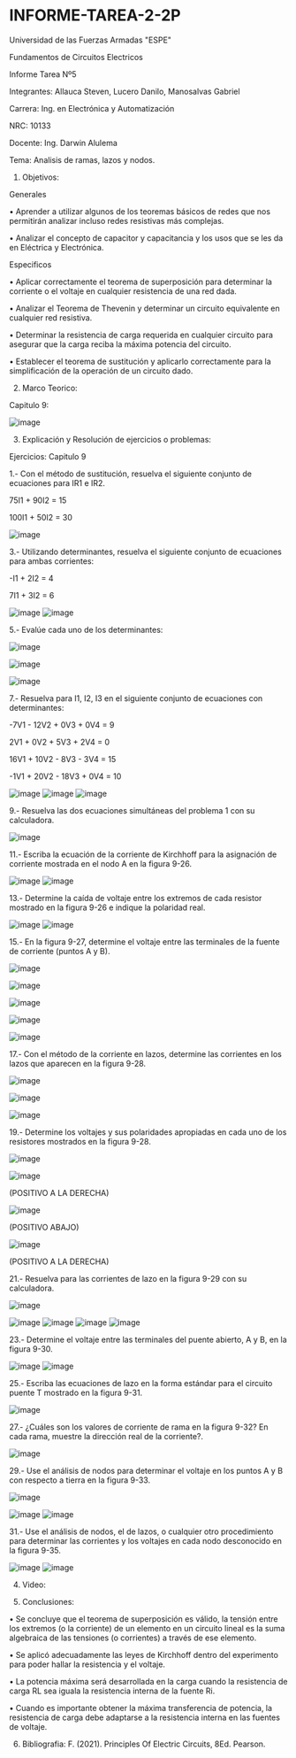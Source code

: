 # INFORME-TAREA-2-2P

Universidad de las Fuerzas Armadas "ESPE"

Fundamentos de Circuitos Electricos

Informe Tarea Nº5

Integrantes: Allauca Steven, Lucero Danilo, Manosalvas Gabriel

Carrera: Ing. en Electrónica y Automatización

NRC: 10133

Docente: Ing. Darwin Alulema

Tema: Analisis de ramas, lazos y nodos.

1. Objetivos:

Generales

• Aprender a utilizar algunos de los teoremas básicos de redes que nos permitirán analizar incluso redes resistivas más complejas.

• Analizar el concepto de capacitor y capacitancia y los usos que se les da en Eléctrica y Electrónica.

Especificos

• Aplicar correctamente el teorema de superposición para determinar la corriente o el voltaje en cualquier resistencia de una red dada.

• Analizar el Teorema de Thevenin y determinar un circuito equivalente en cualquier red resistiva.

• Determinar la resistencia de carga requerida en cualquier circuito para asegurar que la carga reciba la máxima potencia del circuito.

• Establecer el teorema de sustitución y aplicarlo correctamente para la simplificación de la operación de un circuito dado.

2. Marco Teorico:

Capitulo 9:

![image](https://user-images.githubusercontent.com/93210648/148930596-160cade7-59cd-4b3f-a8b1-f494d89114c3.png)

3. Explicación y Resolución de ejercicios o problemas:

Ejercicios: Capitulo 9

1.- Con el método de sustitución, resuelva el siguiente conjunto de ecuaciones para IR1 e IR2.

75I1 + 90I2 = 15

100I1 + 50I2 = 30

![image](https://user-images.githubusercontent.com/93210648/148931774-013c8390-d275-48a1-abbe-7d577ee9d278.png)

3.- Utilizando determinantes, resuelva el siguiente conjunto de ecuaciones para ambas corrientes:

-I1 + 2I2 = 4

7I1 + 3I2 = 6

![image](https://user-images.githubusercontent.com/93210648/148931928-c8f9fcfa-29a6-48c9-b02b-e9cfcebb2dcf.png)
![image](https://user-images.githubusercontent.com/93210648/148931956-3b3e7d2d-46c0-4c2a-90ff-a4c670b4de2b.png)

5.- Evalúe cada uno de los determinantes:

![image](https://user-images.githubusercontent.com/93210648/148932317-61ca4b0e-1acf-4899-a856-812e567d04c8.png)

![image](https://user-images.githubusercontent.com/93210648/148932343-86592469-6313-46af-a830-f08090386b86.png)

![image](https://user-images.githubusercontent.com/93210648/148932368-bed8ef3a-10af-4c3d-915b-4cd607c99967.png)

7.- Resuelva para I1, I2, I3 en el siguiente conjunto de ecuaciones con determinantes:

-7V1 - 12V2 + 0V3 + 0V4 = 9

2V1 + 0V2 + 5V3 + 2V4 = 0

16V1 + 10V2 - 8V3 - 3V4 = 15

-1V1 + 20V2 - 18V3 + 0V4 = 10

![image](https://user-images.githubusercontent.com/93210648/148932484-28615914-87ba-466d-9048-4d961289b64e.png)
![image](https://user-images.githubusercontent.com/93210648/148932513-f1f9545a-cf62-415b-8110-5865a027d4a4.png)
![image](https://user-images.githubusercontent.com/93210648/148932542-f82f3cae-2c57-48da-bdd5-08c0a70fe605.png)

9.- Resuelva las dos ecuaciones simultáneas del problema 1 con su calculadora.

![image](https://user-images.githubusercontent.com/93210648/148932698-2f0f03ca-1caa-4e26-b5f3-08e7ef713e2e.png)

11.- Escriba la ecuación de la corriente de Kirchhoff para la asignación de corriente mostrada en el nodo A en la figura 9-26.

![image](https://user-images.githubusercontent.com/93210648/148932787-222fbb1f-77d2-4282-91a5-b815d748ee9a.png)
![image](https://user-images.githubusercontent.com/93210648/148932822-f4681f93-2375-463a-bb77-9568f74e6831.png)

13.- Determine la caída de voltaje entre los extremos de cada resistor mostrado en la figura 9-26 e indique la polaridad real.

![image](https://user-images.githubusercontent.com/93210648/148933192-1905841f-bbb9-490b-b018-4ca7d08cc2d9.png)
![image](https://user-images.githubusercontent.com/93210648/148933216-bc80b4e4-0d80-4996-840b-4465d4513249.png)

15.- En la figura 9-27, determine el voltaje entre las terminales de la fuente de corriente (puntos A y B).

![image](https://user-images.githubusercontent.com/93210648/148933296-b7d935c1-2617-4db5-806a-bab1fcc8039d.png)

![image](https://user-images.githubusercontent.com/93210648/148933325-d232066a-da0d-4e0d-a19a-7177be1ec7e1.png)

![image](https://user-images.githubusercontent.com/93210648/148933447-b2a93fee-df1f-4857-ad08-8454c5c8f079.png)

![image](https://user-images.githubusercontent.com/93210648/148933473-9cda7c88-02a1-40f5-a468-9a91e8d04751.png)

![image](https://user-images.githubusercontent.com/93210648/148933503-550650cb-a145-4c1a-91e9-03c74d261fa6.png)

17.- Con el método de la corriente en lazos, determine las corrientes en los lazos que aparecen en la figura 9-28.

![image](https://user-images.githubusercontent.com/93210648/148933568-01390d81-3993-40b6-95eb-650665a09b1f.png)

![image](https://user-images.githubusercontent.com/93210648/148933598-a5789769-6651-402d-8f34-5ec1c11c91d1.png)

![image](https://user-images.githubusercontent.com/93210648/148933635-96afef36-4cdc-49a2-87d7-932e4e265583.png)

19.- Determine los voltajes y sus polaridades apropiadas en cada uno de los resistores mostrados en la figura
9-28.

![image](https://user-images.githubusercontent.com/93210648/148933873-1d6e926e-a0f0-4651-932a-f53975e24754.png)


![image](https://user-images.githubusercontent.com/93210648/148934480-02031196-6f86-4856-a379-997b6a431183.png) 

(POSITIVO A LA DERECHA)

![image](https://user-images.githubusercontent.com/93210648/148934552-5e4bf5c5-c32d-4784-875c-1e3cb2893011.png)

(POSITIVO ABAJO)

![image](https://user-images.githubusercontent.com/93210648/148935018-dd64a2a9-613a-4703-91a8-12b8b36ad41d.png)

(POSITIVO A LA DERECHA)

21.- Resuelva para las corrientes de lazo en la figura 9-29 con su calculadora.

![image](https://user-images.githubusercontent.com/93210648/148935234-435c55d6-5cd7-47b1-9d00-2179883dc155.png)

![image](https://user-images.githubusercontent.com/93210648/148935423-18d4d54b-d8bf-4fad-8ed3-814f46622c90.png)
![image](https://user-images.githubusercontent.com/93210648/148935556-0979ac6e-9921-4ec5-8534-b5e44155db1b.png)
![image](https://user-images.githubusercontent.com/93210648/148935757-4faf5f78-0c1c-45af-82f5-f04ec7e75c6e.png)
![image](https://user-images.githubusercontent.com/93210648/148935782-1bb12a2a-360b-4475-99b7-888636fb8b03.png)

23.- Determine el voltaje entre las terminales del puente abierto, A y B, en la figura 9-30.

![image](https://user-images.githubusercontent.com/93210648/148936112-cf3c90f0-bdc8-42ad-ad5b-2125d4571db5.png)
![image](https://user-images.githubusercontent.com/93210648/148936208-1cf21940-2826-47f2-a79a-697d5b58aa62.png)

25.- Escriba las ecuaciones de lazo en la forma estándar para el circuito puente T mostrado en la figura 9-31.

![image](https://user-images.githubusercontent.com/93210648/148936448-1fe84aca-25da-4c73-aabc-89a16e3822fd.png)

27.- ¿Cuáles son los valores de corriente de rama en la figura 9-32? En cada rama, muestre la dirección real de la corriente?.

![image](https://user-images.githubusercontent.com/93210648/148936560-aa73757f-7cbe-442b-b153-6ff4d6e68538.png)

29.- Use el análisis de nodos para determinar el voltaje en los puntos A y B con respecto a tierra en la figura 9-33.

![image](https://user-images.githubusercontent.com/93210648/148936618-2f4b6403-9ea3-4332-8e6d-0842c064179b.png)

![image](https://user-images.githubusercontent.com/93210648/148936680-3ca88e3d-eb03-425f-afb6-4d07e1fd52f0.png)
![image](https://user-images.githubusercontent.com/93210648/148936725-d7c4efff-e52a-4422-98a0-c1f764ed1f22.png)

31.- Use el análisis de nodos, el de lazos, o cualquier otro procedimiento para determinar las corrientes y los voltajes en cada nodo desconocido en la figura 9-35.

![image](https://user-images.githubusercontent.com/93210648/148936994-22444475-e821-43f1-9e4a-de7a3c2fd499.png)
![image](https://user-images.githubusercontent.com/93210648/148937026-6e7580f3-bfb2-4907-b73a-b640764eee38.png)

4. Video:



5. Conclusiones:

• Se concluye que el teorema de superposición es válido, la tensión entre los extremos (o la corriente) de un elemento en un circuito lineal es la suma algebraica de las tensiones (o corrientes) a través de ese elemento.

• Se aplicó adecuadamente las leyes de Kirchhoff dentro del experimento para poder hallar la resistencia y el voltaje.

• La potencia máxima será desarrollada en la carga cuando la resistencia de carga RL sea iguala la resistencia interna de la fuente Ri.

• Cuando es importante obtener la máxima transferencia de potencia, la resistencia de carga debe adaptarse a la resistencia interna en las fuentes de voltaje.


6. Bibliografia:
F. (2021). Principles Of Electric Circuits, 8Ed. Pearson.




